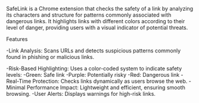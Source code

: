 SafeLink is a Chrome extension that checks the safety of a link by analyzing its characters and structure for patterns commonly associated with dangerous links. It highlights links with different colors according to their level of danger, providing users with a visual indicator of potential threats.

Features

-Link Analysis: Scans URLs and detects suspicious patterns commonly found in phishing or malicious links.

-Risk-Based Highlighting: Uses a color-coded system to indicate safety levels:
  -Green: Safe link
  -Purple: Potentially risky
  -Red: Dangerous link
-Real-Time Protection: Checks links dynamically as users browse the web.
-Minimal Performance Impact: Lightweight and efficient, ensuring smooth browsing.
-User Alerts: Displays warnings for high-risk links.
